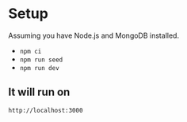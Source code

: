 # Setup
Assuming you have Node.js and MongoDB installed.
- `npm ci`
- `npm run seed`
- `npm run dev`

## It will run on 
```
http://localhost:3000
```